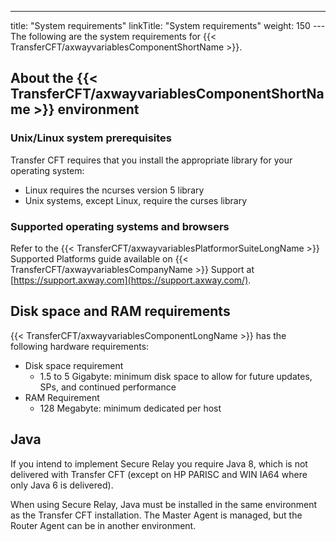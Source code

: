 ---
title: "System requirements"
linkTitle: "System requirements"
weight: 150
---The following are the system requirements for {{< TransferCFT/axwayvariablesComponentShortName  >}}.

## About the {{< TransferCFT/axwayvariablesComponentShortName  >}} environment

### Unix/Linux system prerequisites

Transfer CFT requires that you install the appropriate library for your operating system:

* Linux requires the ncurses version 5 library
* Unix systems, except Linux, require the curses library

### Supported operating systems and browsers

Refer to the {{< TransferCFT/axwayvariablesPlatformorSuiteLongName  >}} Supported Platforms guide available on {{< TransferCFT/axwayvariablesCompanyName  >}} Support at [https://support.axway.com](https://support.axway.com/).

## Disk space and RAM requirements

{{< TransferCFT/axwayvariablesComponentLongName  >}} has the following hardware requirements:

* Disk space requirement
    *   1.5 to 5 Gigabyte: minimum disk space to allow for future updates, SPs, and continued performance
* RAM Requirement
    *   128 Megabyte: minimum dedicated per host

## Java

If you intend to implement Secure Relay you require Java 8, which is not delivered with Transfer CFT (except on HP PARISC and WIN IA64 where only Java 6 is delivered).

When using Secure Relay, Java must be installed in the same environment as the Transfer CFT installation. The Master Agent is managed, but the Router Agent can be in another environment.
